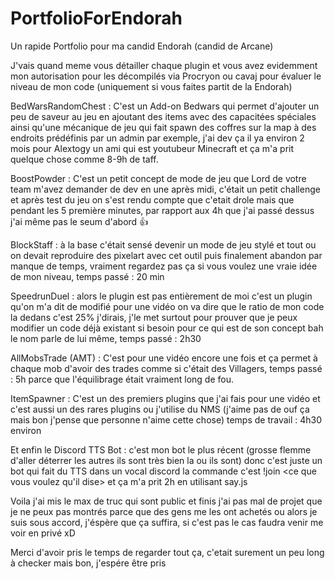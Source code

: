# PortfolioForEndorah
Un rapide Portfolio pour ma candid Endorah (candid de Arcane)

J'vais quand meme vous détailler chaque plugin et vous avez evidemment mon autorisation pour les décompilés via Procryon ou cavaj pour évaluer le niveau de mon code (uniquement si vous faites partit de la Endorah)

BedWarsRandomChest : C'est un Add-on Bedwars qui permet d'ajouter un peu de saveur au jeu en ajoutant des items avec des capacitées spéciales ainsi qu'une mécanique de jeu qui fait spawn des coffres sur la map à des endroits prédéfinis par un admin par exemple, j'ai dev ça il ya environ 2 mois pour Alextogy un ami qui est youtubeur Minecraft et ça m'a prit quelque chose comme 8-9h de taff.

BoostPowder : C'est un petit concept de mode de jeu que Lord de votre team m'avez demander de dev en une après midi, c'était un petit challenge et après test du jeu on s'est rendu compte que c'etait drole mais que pendant les 5 première minutes, par rapport aux 4h que j'ai passé dessus j'ai même pas le seum d'abord 👍

BlockStaff : à la base c'était sensé devenir un mode de jeu stylé et tout ou on devait reproduire des pixelart avec cet outil puis finalement abandon par manque de temps, vraiment regardez pas ça si vous voulez une vraie idée de mon niveau, temps passé : 20 min

SpeedrunDuel : alors le plugin est pas entièrement de moi c'est un plugin qu'on m'a dit de modifié pour une vidéo on va dire que le ratio de mon code la dedans c'est 25% j'dirais, j'le met surtout pour prouver que je peux modifier un code déjà existant si besoin pour ce qui est de son concept bah le nom parle de lui même, temps passé : 2h30

AllMobsTrade (AMT) : C'est pour une vidéo encore une fois et ça permet à chaque mob d'avoir des trades comme si c'était des Villagers, temps passé : 5h parce que l'équilibrage était vraiment long de fou.

ItemSpawner : C'est un des premiers plugins que j'ai fais pour une vidéo et c'est aussi un des rares plugins ou j'utilise du NMS (j'aime pas de ouf ça mais bon j'pense que personne n'aime cette chose) temps de travail : 4h30 environ

Et enfin le Discord TTS Bot : c'est mon bot le plus récent (grosse flemme d'aller déterrer les autres ils sont très bien la ou ils sont) donc c'est juste un bot qui fait du TTS dans un vocal discord la commande c'est !join <ce que vous voulez qu'il dise> et ça m'a prit 2h en utilisant say.js


Voila j'ai mis le max de truc qui sont public et finis j'ai pas mal de projet que je ne peux pas montrés parce que des gens me les ont achetés ou alors je suis sous accord, j'éspère que ça suffira, si c'est pas le cas faudra venir me voir en privé xD

Merci d'avoir pris le temps de regarder tout ça, c'etait surement un peu long à checker mais bon, j'espére être pris 

